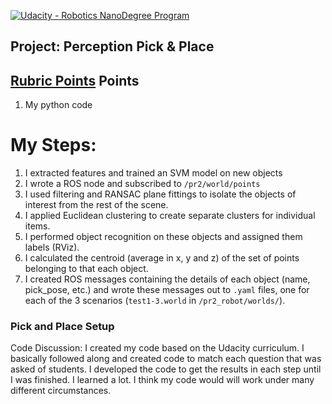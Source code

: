[![Udacity - Robotics NanoDegree Program](https://s3-us-west-1.amazonaws.com/udacity-robotics/Extra+Images/RoboND_flag.png)](https://www.udacity.com/robotics)

## Project: Perception Pick & Place

## [Rubric Points](https://review.udacity.com/#!/rubrics/1067/view) Points 
1) My python code 

# My Steps:
1. I extracted features and trained an SVM model on new objects 
2. I wrote a ROS node and subscribed to `/pr2/world/points` 
3. I used filtering and RANSAC plane fittings to isolate the objects of interest from the rest of the scene.
4. I applied Euclidean clustering to create separate clusters for individual items.
5. I performed object recognition on these objects and assigned them labels (RViz).
6. I calculated the centroid (average in x, y and z) of the set of points belonging to that each object.
7. I created ROS messages containing the details of each object (name, pick_pose, etc.) and wrote these messages out to `.yaml` files, one for each of the 3 scenarios (`test1-3.world` in `/pr2_robot/worlds/`).

### Pick and Place Setup

Code Discussion: 
I created my code based on the Udacity curriculum. I basically followed along and created code to match each question that was asked of students. I developed the code to get the results in each step until I was finished. I learned a lot. I think my code would will work under many different circumstances.   
